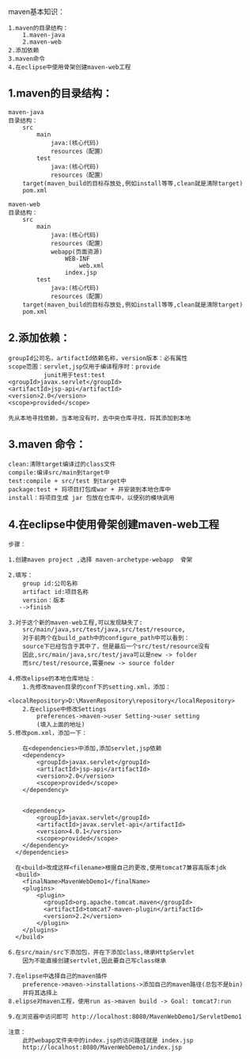 maven基本知识：

    1.maven的目录结构：
        1.maven-java
        2.maven-web
    2.添加依赖
    3.maven命令
    4.在eclipse中使用骨架创建maven-web工程


1.maven的目录结构：
-

    maven-java
    目录结构：
        src
            main
                java:(核心代码)
                resources（配置）
            test
                java:(核心代码)
                resources（配置）
        target(maven_build的目标存放处,例如install等等,clean就是清除target)
        pom.xml
    
    maven-web
    目录结构：
        src
            main
                java:(核心代码)
                resources（配置）
                webapp(页面资源)
                    WEB-INF
                        web.xml
                    index.jsp
            test
                java:(核心代码)
                resources（配置）
        target(maven_build的目标存放处,例如install等等,clean就是清除target)
        pom.xml

2.添加依赖：
-

    groupId公司名，artifactId依赖名称，version版本：必有属性
    scope范围：servlet,jsp仅用于编译程序时：provide
              junit用于test:test
    <groupId>javax.servlet</groupId>
    <artifactId>jsp-api</artifactId>
    <version>2.0</version>
    <scope>provided</scope>
   
    先从本地寻找依赖，当本地没有时，去中央仓库寻找，将其添加到本地

3.maven 命令：
-

    clean:清除target编译过的class文件
    compile:编译src/main到target中
    test:compile + src/test 到target中
    package:test + 将项目打包成war + 并安装到本地仓库中
    install：将项目生成 jar 包放在仓库中，以便别的模块调用
    
4.在eclipse中使用骨架创建maven-web工程
-
    步骤：

    1.创建maven project ,选择 maven-archetype-webapp  骨架

    2.填写：
        group id:公司名称
        artifact id:项目名称
        version：版本
       -->finish

    3.对于这个新的maven-web工程,可以发现缺失了:
        src/main/java,src/test/java,src/test/resource,
        对于前两个在build_path中的configure_path中可以看到：
        source下已经包含于其中了，但是最后一个src/test/resource没有
        因此,src/main/java,src/test/java可以是new -> folder
        而src/test/resource,需要new -> source folder
    
    4.修改elipse的本地仓库地址：
        1.先修改maven目录的conf下的setting.xml，添加：
            <localRepository>D:\MavenRepository\repository</localRepository>
        2.在eclipse中修改Settings
            preferences->maven->user Setting->user setting
            (填入上面的地址)
    5.修改pom.xml，添加一下：
        
        在<dependencies>中添加,添加servlet,jsp依赖
    	<dependency>
    	    <groupId>javax.servlet</groupId>
    	    <artifactId>jsp-api</artifactId>
    	    <version>2.0</version>
    	    <scope>provided</scope>
    	</dependency>
        
        
    	<dependency>
    	    <groupId>javax.servlet</groupId>
    	    <artifactId>javax.servlet-api</artifactId>
    	    <version>4.0.1</version>
    	    <scope>provided</scope>
    	</dependency>
      </dependencies>
        
      在<build>改成这样<filename>根据自己的更改,使用tomcat7兼容高版本jdk
      <build>
        <finalName>MavenWebDemo1</finalName>
        <plugins>
    	    <plugin>
    		  <groupId>org.apache.tomcat.maven</groupId>
    		  <artifactId>tomcat7-maven-plugin</artifactId>
    		  <version>2.2</version>
    		</plugin>
        </plugins>
      </build>

    6.在src/main/src下添加包，并在下添加class,继承HttpServlet
        因为不能直接创建sertvlet,因此要自己写class继承
    
    7.在elipse中选择自己的maven插件
        preference->maven->installations->添加自己的maven路径(总包不是bin)
        并将其选择上
    8.elipse对maven工程，使用run as->maven build -> Goal: tomcat7:run

    9.在浏览器中访问即可 http://localhost:8080/MavenWebDemo1/ServletDemo1

    注意：
        此时webapp文件夹中的index.jsp的访问路径就是 index.jsp
        http://localhost:8080/MavenWebDemo1/index.jsp